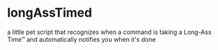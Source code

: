 # longAssTimed
a little pet script that recognizes when a command is taking a Long-Ass Time™ and automatically notifies you when it's done
